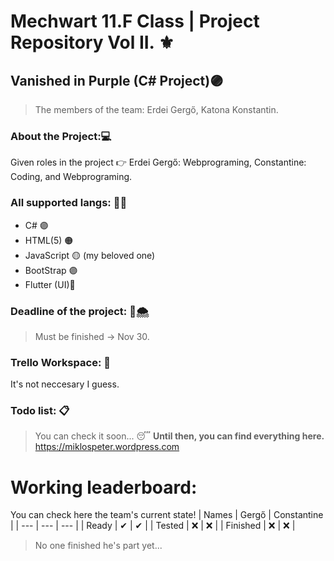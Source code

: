# Mechwart 11.F Class | Project Repository Vol II. ⚜
## Vanished in Purple (C# Project)🟣
> The members of the team: Erdei Gergő, Katona Konstantin.
### About the Project:💻
Given roles in the project 👉 Erdei Gergő: Webprograming, Constantine: Coding, and Webprograming.
### All supported langs: 👨‍💻 
- C# 🟣
- HTML(5) 🟠
- JavaScript 🟡 (my beloved one)
- BootStrap 🟣
- Flutter (UI)🔵
### Deadline of the project: 📆🌨
> Must be finished -> Nov 30.
### Trello Workspace: 📮
It's not neccesary I guess.
### Todo list: 📋
> You can check it soon... 😴
**Until then, you can find everything here.**
https://miklospeter.wordpress.com 
# Working leaderboard:
You can check here the team's current state!
| Names    |   Gergő   |  Constantine  |
|    ---   |    ---    |    ---     |
| Ready    |    ✔     |     ✔      |
| Tested   |    ❌    |     ❌     |
| Finished |    ❌    |     ❌     |

>No one finished he's part yet... 
